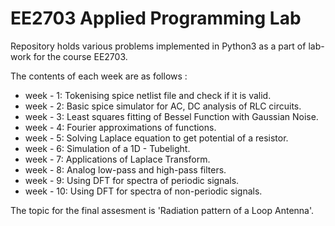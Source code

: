 # EE2703 Applied Programming Lab 
Repository holds various problems implemented in Python3 as a part of lab-work for the course EE2703. 

The contents of each week are as follows : 
- week -  1: Tokenising spice netlist file and check if it is valid. 
- week -  2: Basic spice simulator for AC, DC analysis of RLC circuits. 
- week -  3: Least squares fitting of Bessel Function with Gaussian Noise. 
- week -  4: Fourier approximations of functions. 
- week -  5: Solving Laplace equation to get potential of a resistor. 
- week -  6: Simulation of a 1D - Tubelight. 
- week -  7: Applications of Laplace Transform. 
- week -  8: Analog low-pass and high-pass filters.
- week -  9: Using DFT for spectra of periodic signals.  
- week - 10: Using DFT for spectra of non-periodic signals. 

The topic for the final assesment is 'Radiation pattern of a Loop Antenna'. 
